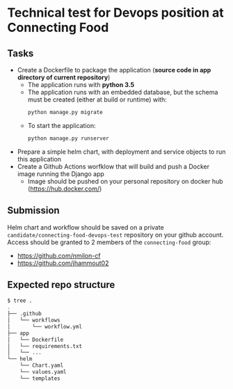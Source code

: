 # Technical test for Devops position at Connecting Food
## Tasks
* Create a Dockerfile to package the application  (**source code in app directory of current repository**)
  * The application runs with **python 3.5**
  * The application runs with an embedded database, but the schema must be created (either at build or runtime) with:
    ```bash
    python manage.py migrate
    ```
  * To start the application:
    ```bash
    python manage.py runserver
    ```
* Prepare a simple helm chart, with deployment and service objects to run this application
* Create a Github Actions worfklow that will build and push a Docker image running the Django app
  * Image should be pushed on your personal repository on docker hub (https://hub.docker.com/) 
## Submission
Helm chart and workflow should be saved on a private `candidate/connecting-food-devops-test` repository on your github account.
Access should be granted to 2 members of the `connecting-food` group:
* <https://github.com/nmilon-cf>
* <https://github.com/jhammout02>
## Expected repo structure
```bash
$ tree .
.
├── .github
│   └── workflows
│       └── workflow.yml
├── app
│   └── Dockerfile
│   └── requirements.txt
│   └── ...
└── helm
    └── Chart.yaml
    └── values.yaml
    └── templates
```